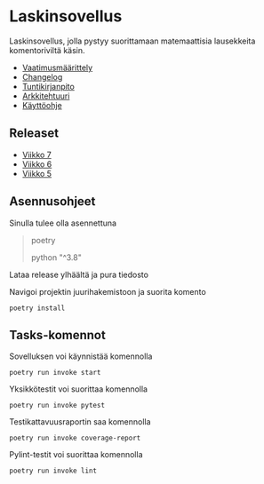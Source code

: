 # Laskinsovellus

Laskinsovellus, jolla pystyy suorittamaan matemaattisia lausekkeita komentoriviltä käsin.

- [Vaatimusmäärittely](./dokumentaatio/vaatimusmaarittely.md)
- [Changelog](./dokumentaatio/changelog.md)
- [Tuntikirjanpito](./dokumentaatio/tyoaikakirjanpito.md)
- [Arkkitehtuuri](./dokumentaatio/arkkitehtuuri.md)
- [Käyttöohje](./dokumentaatio/kayttoohje.md)

## Releaset
- [Viikko 7](https://github.com/tumffa/ot-harjoitustyo/releases/tag/viikko7)
- [Viikko 6](https://github.com/tumffa/ot-harjoitustyo/releases/tag/viikko6)
- [Viikko 5](https://github.com/tumffa/ot-harjoitustyo/releases/tag/viikko5)

## Asennusohjeet

Sinulla tulee olla asennettuna
>poetry
>
>python "^3.8"

Lataa release ylhäältä ja pura tiedosto

Navigoi projektin juurihakemistoon ja suorita komento
```shell
poetry install
```

## Tasks-komennot

Sovelluksen voi käynnistää komennolla
```shell
poetry run invoke start
```

Yksikkötestit voi suorittaa komennolla
```shell
poetry run invoke pytest
```

Testikattavuusraportin saa komennolla
```shell
poetry run invoke coverage-report
```

Pylint-testit voi suorittaa komennolla
```shell
poetry run invoke lint
```
